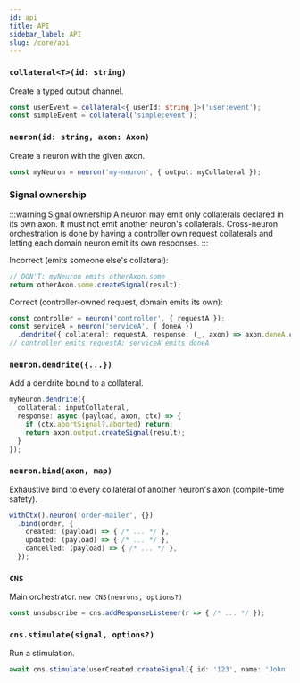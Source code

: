 ```yaml
---
id: api
title: API
sidebar_label: API
slug: /core/api
---
```


### `collateral<T>(id: string)`
Create a typed output channel.

```ts
const userEvent = collateral<{ userId: string }>('user:event');
const simpleEvent = collateral('simple:event');
```

### `neuron(id: string, axon: Axon)`
Create a neuron with the given axon.

```ts
const myNeuron = neuron('my-neuron', { output: myCollateral });
```

### Signal ownership

:::warning Signal ownership
A neuron may emit only collaterals declared in its own axon. It must not emit another neuron's collaterals. Cross-neuron orchestration is done by having a controller own request collaterals and letting each domain neuron emit its own responses.
:::

Incorrect (emits someone else's collateral):

```ts
// DON'T: myNeuron emits otherAxon.some
return otherAxon.some.createSignal(result);
```

Correct (controller-owned request, domain emits its own):

```ts
const controller = neuron('controller', { requestA });
const serviceA = neuron('serviceA', { doneA })
  .dendrite({ collateral: requestA, response: (_, axon) => axon.doneA.createSignal(...) });
// controller emits requestA; serviceA emits doneA
```

### `neuron.dendrite({...})`
Add a dendrite bound to a collateral.

```ts
myNeuron.dendrite({
  collateral: inputCollateral,
  response: async (payload, axon, ctx) => {
    if (ctx.abortSignal?.aborted) return;
    return axon.output.createSignal(result);
  }
});
```

### `neuron.bind(axon, map)`
Exhaustive bind to every collateral of another neuron's axon (compile-time safety).

```ts
withCtx().neuron('order-mailer', {})
  .bind(order, {
    created: (payload) => { /* ... */ },
    updated: (payload) => { /* ... */ },
    cancelled: (payload) => { /* ... */ },
  });
```

### `CNS`
Main orchestrator. `new CNS(neurons, options?)`

```ts
const unsubscribe = cns.addResponseListener(r => { /* ... */ });
```

### `cns.stimulate(signal, options?)`
Run a stimulation.

```ts
await cns.stimulate(userCreated.createSignal({ id: '123', name: 'John' }));
```
